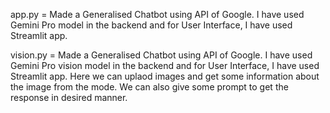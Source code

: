app.py = Made a Generalised Chatbot using API of Google. I have used Gemini Pro model in the backend and for User Interface, I have used Streamlit app.

vision.py  = Made a Generalised Chatbot using API of Google. I have used Gemini Pro vision model in the backend and for User Interface, I have used Streamlit app. Here we can uplaod images and get some information about the image from the mode. We can also give some prompt to get the response in desired manner.

